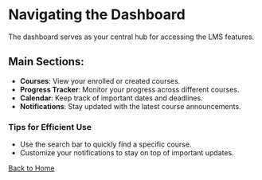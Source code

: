 # Navigating the Dashboard

The dashboard serves as your central hub for accessing the LMS features.

## Main Sections:

- **Courses**: View your enrolled or created courses.
- **Progress Tracker**: Monitor your progress across different courses.
- **Calendar**: Keep track of important dates and deadlines.
- **Notifications**: Stay updated with the latest course announcements.

### Tips for Efficient Use

- Use the search bar to quickly find a specific course.
- Customize your notifications to stay on top of important updates.

[Back to Home](/README.md)
